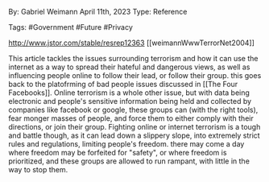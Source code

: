 By: Gabriel Weimann
April 11th, 2023
Type: Reference

Tags: #Government #Future #Privacy 

http://www.jstor.com/stable/resrep12363
[[weimannWwwTerrorNet2004]]

This article tackles the issues surrounding terrorism and how it can use the internet as a way to spread their hateful and dangerous views, as well as influencing people online to follow their lead, or follow their group. this goes back to the platofrming of bad people issues discussed in [[The Four Facebooks]]. Online terrorism is a whole other issue, but with data being electronic and people's sensitive information being held and collected by companies like facebook or google, these groups can (with the right tools), fear monger masses of people, and force them to either comply with their directions, or join their group. Fighting online or internet terrorism is a tough and battle though, as it can lead down a slippery slope, into extremely strict rules and regulations, limiting people's freedom. there may come a day where freedom may be forfeited for "safety", or where freedom is prioritized, and these groups are allowed to run rampant, with little in the way to stop them. 